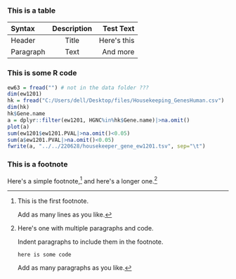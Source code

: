 
### This is a table
| Syntax      | Description | Test Text     |
| :---        |    :----:   |          ---: |
| Header      | Title       | Here's this   |
| Paragraph   | Text        | And more      |

### This is some R code
```R
ew63 = fread("") # not in the data folder ???
dim(ew1201)
hk = fread("C:/Users/dell/Desktop/files/Housekeeping_GenesHuman.csv")
dim(hk)
hk$Gene.name
a = dplyr::filter(ew1201, HGNC%in%hk$Gene.name)|>na.omit()
plot(a)
sum(ew1201$ew1201.PVAL|>na.omit()<0.05)
sum(a$ew1201.PVAL|>na.omit()<0.05)
fwrite(a, "../../220628/housekeeper_gene_ew1201.tsv", sep="\t")
```
### This is a footnote
Here's a simple footnote,[^1] and here's a longer one.[^bignote]

[^1]: This is the first footnote.

      Add as many lines as you like.
      
[^bignote]: Here's one with multiple paragraphs and code.

    Indent paragraphs to include them in the footnote.

    ` here is some code `

    Add as many paragraphs as you like.
